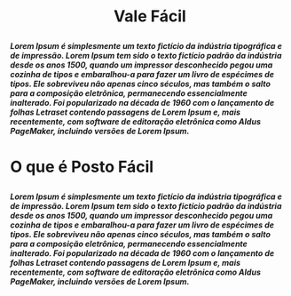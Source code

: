 <div align="center">
  <h1>
    <p>Vale Fácil</p>
  </h1>
</div>

<div>
  <h5>
    <p>
      Lorem Ipsum é simplesmente um texto fictício da indústria tipográfica e de impressão. Lorem Ipsum tem sido o texto fictício padrão da indústria desde os anos 1500, quando um impressor desconhecido pegou uma cozinha de tipos e embaralhou-a para fazer um livro de espécimes de tipos. Ele sobreviveu não apenas cinco séculos, mas também o salto para a composição eletrônica, permanecendo essencialmente inalterado. Foi popularizado na década de 1960 com o lançamento de folhas Letraset contendo passagens de Lorem Ipsum e, mais recentemente, com software de editoração eletrônica como Aldus PageMaker, incluindo versões de Lorem Ipsum.
    </p>
  </h5>
</div>

<div>
  <h1>
    <p>O que é Posto Fácil</p>
  </h1>
  <h5>
    <p>
      Lorem Ipsum é simplesmente um texto fictício da indústria tipográfica e de impressão. Lorem Ipsum tem sido o texto fictício padrão da indústria desde os anos 1500, quando um impressor desconhecido pegou uma cozinha de tipos e embaralhou-a para fazer um livro de espécimes de tipos. Ele sobreviveu não apenas cinco séculos, mas também o salto para a composição eletrônica, permanecendo essencialmente inalterado. Foi popularizado na década de 1960 com o lançamento de folhas Letraset contendo passagens de Lorem Ipsum e, mais recentemente, com software de editoração eletrônica como Aldus PageMaker, incluindo versões de Lorem Ipsum.   
    </p>
  </h5>
</div>

